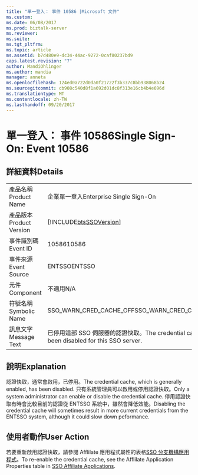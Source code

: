 ```yaml
---
title: "單一登入： 事件 10586 |Microsoft 文件"
ms.custom: 
ms.date: 06/08/2017
ms.prod: biztalk-server
ms.reviewer: 
ms.suite: 
ms.tgt_pltfrm: 
ms.topic: article
ms.assetid: b7d480e9-dc34-44ac-9272-0caf80237bd9
caps.latest.revision: "7"
author: MandiOhlinger
ms.author: mandia
manager: anneta
ms.openlocfilehash: 124ed0a722d0da0f21722f3b337c8bb938068b24
ms.sourcegitcommit: cb908c540d8f1a692d01dc8f313e16cb4b4e696d
ms.translationtype: MT
ms.contentlocale: zh-TW
ms.lasthandoff: 09/20/2017
---
```

# <a name="single-sign-on-event-10586"></a><span data-ttu-id="84a89-102">單一登入： 事件 10586</span><span class="sxs-lookup"><span data-stu-id="84a89-102">Single Sign-On: Event 10586</span></span>
## <a name="details"></a><span data-ttu-id="84a89-103">詳細資料</span><span class="sxs-lookup"><span data-stu-id="84a89-103">Details</span></span>  
  
|||  
|-|-|  
|<span data-ttu-id="84a89-104">產品名稱</span><span class="sxs-lookup"><span data-stu-id="84a89-104">Product Name</span></span>|<span data-ttu-id="84a89-105">企業單一登入</span><span class="sxs-lookup"><span data-stu-id="84a89-105">Enterprise Single Sign-On</span></span>|  
|<span data-ttu-id="84a89-106">產品版本</span><span class="sxs-lookup"><span data-stu-id="84a89-106">Product Version</span></span>|[!INCLUDE[btsSSOVersion](../includes/btsssoversion-md.md)]|  
|<span data-ttu-id="84a89-107">事件識別碼</span><span class="sxs-lookup"><span data-stu-id="84a89-107">Event ID</span></span>|<span data-ttu-id="84a89-108">10586</span><span class="sxs-lookup"><span data-stu-id="84a89-108">10586</span></span>|  
|<span data-ttu-id="84a89-109">事件來源</span><span class="sxs-lookup"><span data-stu-id="84a89-109">Event Source</span></span>|<span data-ttu-id="84a89-110">ENTSSO</span><span class="sxs-lookup"><span data-stu-id="84a89-110">ENTSSO</span></span>|  
|<span data-ttu-id="84a89-111">元件</span><span class="sxs-lookup"><span data-stu-id="84a89-111">Component</span></span>|<span data-ttu-id="84a89-112">不適用</span><span class="sxs-lookup"><span data-stu-id="84a89-112">N/A</span></span>|  
|<span data-ttu-id="84a89-113">符號名稱</span><span class="sxs-lookup"><span data-stu-id="84a89-113">Symbolic Name</span></span>|<span data-ttu-id="84a89-114">SSO_WARN_CRED_CACHE_OFF</span><span class="sxs-lookup"><span data-stu-id="84a89-114">SSO_WARN_CRED_CACHE_OFF</span></span>|  
|<span data-ttu-id="84a89-115">訊息文字</span><span class="sxs-lookup"><span data-stu-id="84a89-115">Message Text</span></span>|<span data-ttu-id="84a89-116">已停用這部 SSO 伺服器的認證快取。</span><span class="sxs-lookup"><span data-stu-id="84a89-116">The credential cache has been disabled for this SSO server.</span></span>|  
  
## <a name="explanation"></a><span data-ttu-id="84a89-117">說明</span><span class="sxs-lookup"><span data-stu-id="84a89-117">Explanation</span></span>  
 <span data-ttu-id="84a89-118">認證快取，通常會啟用，已停用。</span><span class="sxs-lookup"><span data-stu-id="84a89-118">The credential cache, which is generally enabled, has been disabled.</span></span> <span data-ttu-id="84a89-119">只有系統管理員可以啟用或停用認證快取。</span><span class="sxs-lookup"><span data-stu-id="84a89-119">Only a system administrator can enable or disable the credential cache.</span></span> <span data-ttu-id="84a89-120">停用認證快取有時會比較目前的認證從 ENTSSO 系統中，雖然會降低效能。</span><span class="sxs-lookup"><span data-stu-id="84a89-120">Disabling the credential cache will sometimes result in more current credentials from the ENTSSO system, although it could slow down peformance.</span></span>  
  
## <a name="user-action"></a><span data-ttu-id="84a89-121">使用者動作</span><span class="sxs-lookup"><span data-stu-id="84a89-121">User Action</span></span>  
 <span data-ttu-id="84a89-122">若要重新啟用認證快取，請參閱 Afflilate 應用程式屬性的表格[SSO 分支機構應用程式](../core/sso-affiliate-applications.md)。</span><span class="sxs-lookup"><span data-stu-id="84a89-122">To re-enable the credential cache, see the Afflilate Application Properties table in [SSO Affiliate Applications](../core/sso-affiliate-applications.md).</span></span>